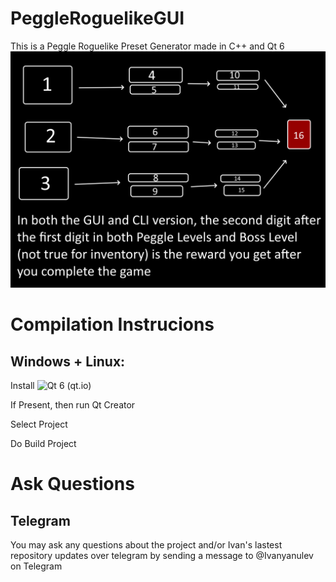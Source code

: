 # PeggleRoguelikeGUI
This is a Peggle Roguelike Preset Generator made in C++ and Qt 6
![The Layout for the roguelike!](https://raw.githubusercontent.com/Ivan951236/PeggleRoguelike/refs/heads/main/gallery/peggle_roguelike_layout.png)

# Compilation Instrucions

## Windows + Linux:

Install ![Qt 6](https://qt.io) (qt.io)

If Present, then run Qt Creator

Select Project

Do Build Project

# Ask Questions

## Telegram

You may ask any questions about the project and/or Ivan's lastest repository updates over telegram by sending a message to @Ivanyanulev on Telegram
